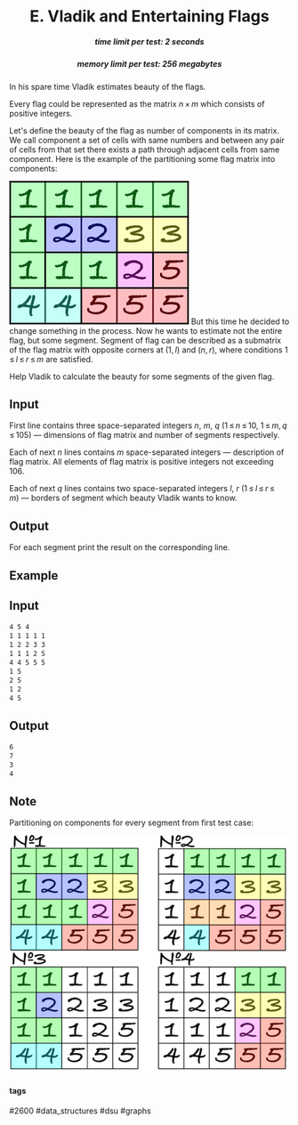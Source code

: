 <h1 style='text-align: center;'> E. Vladik and Entertaining Flags</h1>

<h5 style='text-align: center;'>time limit per test: 2 seconds</h5>
<h5 style='text-align: center;'>memory limit per test: 256 megabytes</h5>

In his spare time Vladik estimates beauty of the flags.

Every flag could be represented as the matrix *n* × *m* which consists of positive integers.

Let's define the beauty of the flag as number of components in its matrix. We call component a set of cells with same numbers and between any pair of cells from that set there exists a path through adjacent cells from same component. Here is the example of the partitioning some flag matrix into components:

 ![](images/6c6db2e2b1c3ec22949b9002cf1ac25c0efc58a0.png) But this time he decided to change something in the process. Now he wants to estimate not the entire flag, but some segment. Segment of flag can be described as a submatrix of the flag matrix with opposite corners at (1, *l*) and (*n*, *r*), where conditions 1 ≤ *l* ≤ *r* ≤ *m* are satisfied.

Help Vladik to calculate the beauty for some segments of the given flag.

## Input

First line contains three space-separated integers *n*, *m*, *q* (1 ≤ *n* ≤ 10, 1 ≤ *m*, *q* ≤ 105) — dimensions of flag matrix and number of segments respectively.

Each of next *n* lines contains *m* space-separated integers — description of flag matrix. All elements of flag matrix is positive integers not exceeding 106.

Each of next *q* lines contains two space-separated integers *l*, *r* (1 ≤ *l* ≤ *r* ≤ *m*) — borders of segment which beauty Vladik wants to know.

## Output

For each segment print the result on the corresponding line.

## Example

## Input


```
4 5 4  
1 1 1 1 1  
1 2 2 3 3  
1 1 1 2 5  
4 4 5 5 5  
1 5  
2 5  
1 2  
4 5  

```
## Output


```
6  
7  
3  
4  

```
## Note

Partitioning on components for every segment from first test case:

![](images/5c89ff7036ddb39d2997c8f594d4a0729e524ab0.png)



#### tags 

#2600 #data_structures #dsu #graphs 